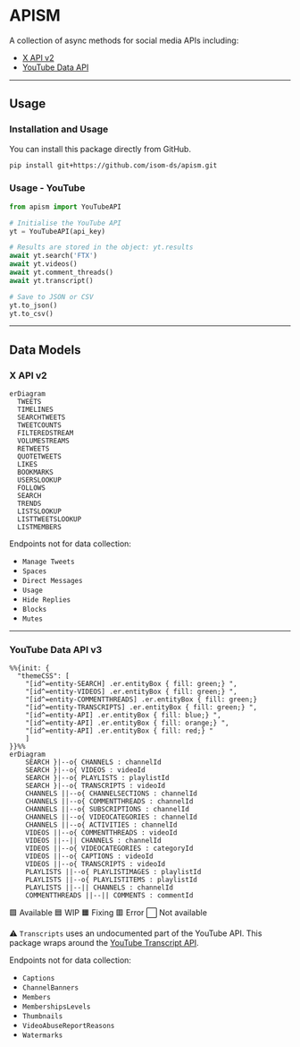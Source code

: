 # APISM

A collection of async methods for social media APIs including:

- [X API v2](<https://developer.x.com/en/docs/x-api>)
- [YouTube Data API](<https://developers.google.com/youtube/v3>)

---

## Usage

### Installation and Usage

You can install this package directly from GitHub.

```bash
pip install git+https://github.com/isom-ds/apism.git
```

### Usage - YouTube

```python
from apism import YouTubeAPI

# Initialise the YouTube API
yt = YouTubeAPI(api_key)

# Results are stored in the object: yt.results
await yt.search('FTX')
await yt.videos()
await yt.comment_threads()
await yt.transcript()

# Save to JSON or CSV
yt.to_json()
yt.to_csv()
```


---

## Data Models

### X API v2

```mermaid
erDiagram
  TWEETS
  TIMELINES
  SEARCHTWEETS
  TWEETCOUNTS
  FILTEREDSTREAM
  VOLUMESTREAMS
  RETWEETS
  QUOTETWEETS
  LIKES
  BOOKMARKS
  USERSLOOKUP
  FOLLOWS
  SEARCH
  TRENDS
  LISTSLOOKUP
  LISTTWEETSLOOKUP
  LISTMEMBERS
```

Endpoints not for data collection:

- `Manage Tweets`
- `Spaces`
- `Direct Messages`
- `Usage`
- `Hide Replies`
- `Blocks`
- `Mutes`

---

### YouTube Data API v3

```mermaid
%%{init: {
  "themeCSS": [
    "[id^=entity-SEARCH] .er.entityBox { fill: green;} ",
    "[id^=entity-VIDEOS] .er.entityBox { fill: green;} ",
    "[id^=entity-COMMENTTHREADS] .er.entityBox { fill: green;} 
    "[id^=entity-TRANSCRIPTS] .er.entityBox { fill: green;} ",
    "[id^=entity-API] .er.entityBox { fill: blue;} ",
    "[id^=entity-API] .er.entityBox { fill: orange;} ",
    "[id^=entity-API] .er.entityBox { fill: red;} "
    ]
}}%%
erDiagram
    SEARCH }|--o{ CHANNELS : channelId
    SEARCH }|--o{ VIDEOS : videoId
    SEARCH }|--o{ PLAYLISTS : playlistId
    SEARCH }|--o{ TRANSCRIPTS : videoId
    CHANNELS ||--o{ CHANNELSECTIONS : channelId
    CHANNELS ||--o{ COMMENTTHREADS : channelId
    CHANNELS ||--o{ SUBSCRIPTIONS : channelId
    CHANNELS ||--o{ VIDEOCATEGORIES : channelId
    CHANNELS ||--o{ ACTIVITIES : channelId
    VIDEOS ||--o{ COMMENTTHREADS : videoId
    VIDEOS ||--|| CHANNELS : channelId
    VIDEOS ||--o{ VIDEOCATEGORIES : categoryId
    VIDEOS ||--o{ CAPTIONS : videoId
    VIDEOS ||--o{ TRANSCRIPTS : videoId
    PLAYLISTS ||--o{ PLAYLISTIMAGES : playlistId
    PLAYLISTS ||--o{ PLAYLISTITEMS : playlistId
    PLAYLISTS ||--|| CHANNELS : channelId
    COMMENTTHREADS ||--|| COMMENTS : commentId
```

🟩 Available
🟦 WIP
🟧 Fixing
🟥 Error
⬜ Not available

⚠️ `Transcripts` uses an undocumented part of the YouTube API.
This package wraps around the [YouTube Transcript API](<https://github.com/jdepoix/youtube-transcript-api/>).

Endpoints not for data collection:

- `Captions`
- `ChannelBanners`
- `Members`
- `MembershipsLevels`
- `Thumbnails`
- `VideoAbuseReportReasons`
- `Watermarks`
